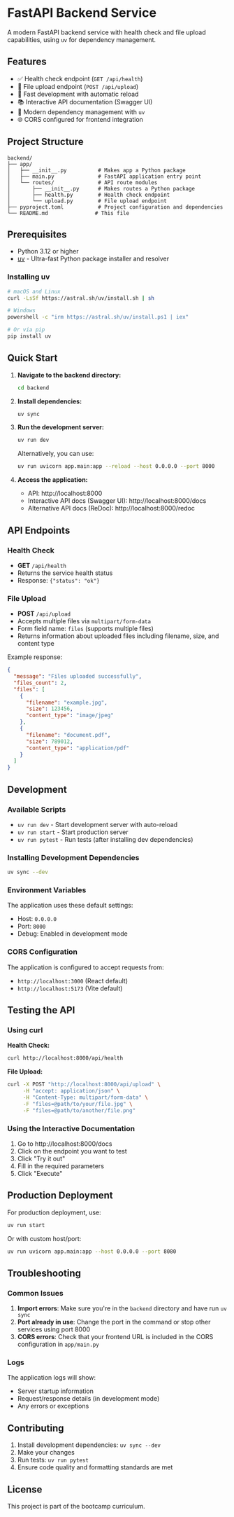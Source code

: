 # FastAPI Backend Service

A modern FastAPI backend service with health check and file upload capabilities, using `uv` for dependency management.

## Features

- ✅ Health check endpoint (`GET /api/health`)
- 📁 File upload endpoint (`POST /api/upload`)
- 🚀 Fast development with automatic reload
- 📚 Interactive API documentation (Swagger UI)
- 🔧 Modern dependency management with `uv`
- 🌐 CORS configured for frontend integration

## Project Structure

```
backend/
├── app/
│   ├── __init__.py          # Makes app a Python package
│   ├── main.py              # FastAPI application entry point
│   └── routes/              # API route modules
│       ├── __init__.py      # Makes routes a Python package
│       ├── health.py        # Health check endpoint
│       └── upload.py        # File upload endpoint
├── pyproject.toml           # Project configuration and dependencies
└── README.md               # This file
```

## Prerequisites

- Python 3.12 or higher
- [uv](https://docs.astral.sh/uv/) - Ultra-fast Python package installer and resolver

### Installing uv

```bash
# macOS and Linux
curl -LsSf https://astral.sh/uv/install.sh | sh

# Windows
powershell -c "irm https://astral.sh/uv/install.ps1 | iex"

# Or via pip
pip install uv
```

## Quick Start

1. **Navigate to the backend directory:**
   ```bash
   cd backend
   ```

2. **Install dependencies:**
   ```bash
   uv sync
   ```

3. **Run the development server:**
   ```bash
   uv run dev
   ```

   Alternatively, you can use:
   ```bash
   uv run uvicorn app.main:app --reload --host 0.0.0.0 --port 8000
   ```

4. **Access the application:**
   - API: http://localhost:8000
   - Interactive API docs (Swagger UI): http://localhost:8000/docs
   - Alternative API docs (ReDoc): http://localhost:8000/redoc

## API Endpoints

### Health Check
- **GET** `/api/health`
- Returns the service health status
- Response: `{"status": "ok"}`

### File Upload
- **POST** `/api/upload`
- Accepts multiple files via `multipart/form-data`
- Form field name: `files` (supports multiple files)
- Returns information about uploaded files including filename, size, and content type

Example response:
```json
{
  "message": "Files uploaded successfully",
  "files_count": 2,
  "files": [
    {
      "filename": "example.jpg",
      "size": 123456,
      "content_type": "image/jpeg"
    },
    {
      "filename": "document.pdf",
      "size": 789012,
      "content_type": "application/pdf"
    }
  ]
}
```

## Development

### Available Scripts

- `uv run dev` - Start development server with auto-reload
- `uv run start` - Start production server
- `uv run pytest` - Run tests (after installing dev dependencies)

### Installing Development Dependencies

```bash
uv sync --dev
```

### Environment Variables

The application uses these default settings:
- Host: `0.0.0.0`
- Port: `8000`
- Debug: Enabled in development mode

### CORS Configuration

The application is configured to accept requests from:
- `http://localhost:3000` (React default)
- `http://localhost:5173` (Vite default)

## Testing the API

### Using curl

**Health Check:**
```bash
curl http://localhost:8000/api/health
```

**File Upload:**
```bash
curl -X POST "http://localhost:8000/api/upload" \
     -H "accept: application/json" \
     -H "Content-Type: multipart/form-data" \
     -F "files=@path/to/your/file.jpg" \
     -F "files=@path/to/another/file.png"
```

### Using the Interactive Documentation

1. Go to http://localhost:8000/docs
2. Click on the endpoint you want to test
3. Click "Try it out"
4. Fill in the required parameters
5. Click "Execute"

## Production Deployment

For production deployment, use:

```bash
uv run start
```

Or with custom host/port:

```bash
uv run uvicorn app.main:app --host 0.0.0.0 --port 8080
```

## Troubleshooting

### Common Issues

1. **Import errors**: Make sure you're in the `backend` directory and have run `uv sync`
2. **Port already in use**: Change the port in the command or stop other services using port 8000
3. **CORS errors**: Check that your frontend URL is included in the CORS configuration in `app/main.py`

### Logs

The application logs will show:
- Server startup information
- Request/response details (in development mode)
- Any errors or exceptions

## Contributing

1. Install development dependencies: `uv sync --dev`
2. Make your changes
3. Run tests: `uv run pytest`
4. Ensure code quality and formatting standards are met

## License

This project is part of the bootcamp curriculum.